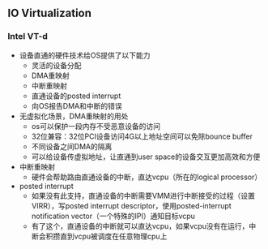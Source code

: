 ## IO Virtualization

### Intel VT-d

- 设备直通的硬件技术给OS提供了以下能力
  - 灵活的设备分配
  - DMA重映射
  - 中断重映射
  - 直通设备的posted interrupt
  - 向OS报告DMA和中断的错误
- 无虚拟化场景，DMA重映射的用处
  - os可以保护一段内存不受恶意设备的访问
  - 32位兼容：32位PCI设备访问4G以上地址空间可以免除bounce buffer
  - 不同设备之间DMA的隔离
  - 可以给设备传虚拟地址，让直通到user space的设备交互更加高效和方便
- 中断重映射
  - 硬件会帮助路由直通设备的中断，直达vcpu（所在的logical processor）
- posted interrupt
  - 如果没有此支持，直通设备的中断需要VMM进行中断接受的过程（设置VIRR），写posted interrupt descriptor，使用posted-interrupt notification vector（一个特殊的IPI）通知目标vcpu
  - 有了这个，直通设备的中断就可以直达vcpu，如果vcpu没有在运行，中断会积攒直到vcpu被调度在任意物理cpu上

